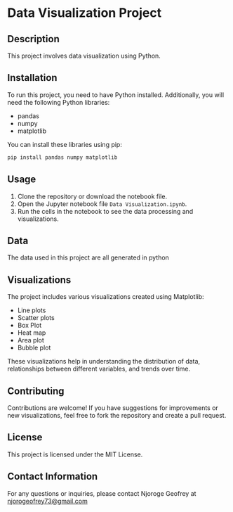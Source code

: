 
# Data Visualization Project

## Description

This project involves data visualization using Python.

## Installation

To run this project, you need to have Python installed. Additionally, you will need the following Python libraries:

- pandas
- numpy
- matplotlib

You can install these libraries using pip:

```bash
pip install pandas numpy matplotlib
```

## Usage

1. Clone the repository or download the notebook file.
2. Open the Jupyter notebook file `Data Visualization.ipynb`.
3. Run the cells in the notebook to see the data processing and visualizations.

## Data

The data used in this project are all generated in python

## Visualizations

The project includes various visualizations created using Matplotlib:


- Line plots
- Scatter plots
- Box Plot
- Heat map
- Area plot
- Bubble plot

These visualizations help in understanding the distribution of data, relationships between different variables, and trends over time.

## Contributing

Contributions are welcome! If you have suggestions for improvements or new visualizations, feel free to fork the repository and create a pull request.

## License

This project is licensed under the MIT License.

## Contact Information

For any questions or inquiries, please contact Njoroge Geofrey at njorogeofrey73@gmail.com
